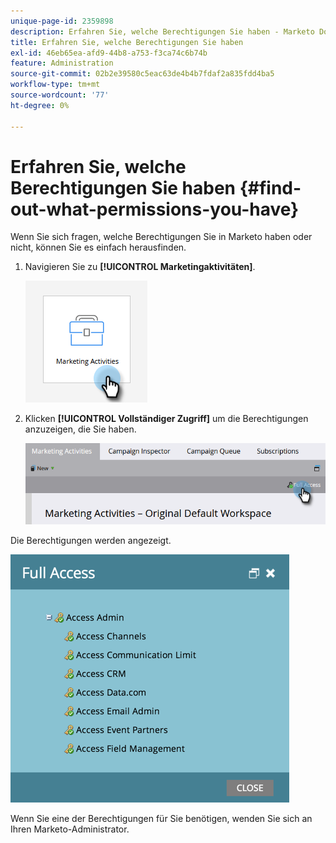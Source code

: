 ```yaml
---
unique-page-id: 2359898
description: Erfahren Sie, welche Berechtigungen Sie haben - Marketo Docs - Produktdokumentation
title: Erfahren Sie, welche Berechtigungen Sie haben
exl-id: 46eb65ea-afd9-44b8-a753-f3ca74c6b74b
feature: Administration
source-git-commit: 02b2e39580c5eac63de4b4b7fdaf2a835fdd4ba5
workflow-type: tm+mt
source-wordcount: '77'
ht-degree: 0%

---
```


# Erfahren Sie, welche Berechtigungen Sie haben {#find-out-what-permissions-you-have}

Wenn Sie sich fragen, welche Berechtigungen Sie in Marketo haben oder nicht, können Sie es einfach herausfinden.

1. Navigieren Sie zu **[!UICONTROL Marketingaktivitäten]**.

   ![](assets/find-out-what-permissions-you-have-1.png)

1. Klicken **[!UICONTROL Vollständiger Zugriff]** um die Berechtigungen anzuzeigen, die Sie haben.

   ![](assets/find-out-what-permissions-you-have-2.png)

Die Berechtigungen werden angezeigt.

![](assets/find-out-what-permissions-you-have-3.png)

Wenn Sie eine der Berechtigungen für Sie benötigen, wenden Sie sich an Ihren Marketo-Administrator.
